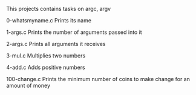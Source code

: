 This projects contains tasks on argc, argv

0-whatsmyname.c	Prints its name

1-args.c	Prints the number of arguments passed into it

2-args.c	Prints all arguments it receives

3-mul.c	Multiplies two numbers

4-add.c	Adds positive numbers

100-change.c	Prints the minimum number of coins to make change for an amount of money
